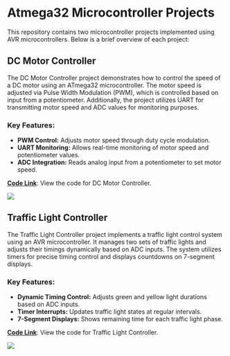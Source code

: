 # Atmega32 Microcontroller Projects 
This repository contains two microcontroller projects implemented using AVR microcontrollers. Below is a brief overview of each project:

## DC Motor Controller

The DC Motor Controller project demonstrates how to control the speed of a DC motor using an ATmega32 microcontroller. The motor speed is adjusted via Pulse Width Modulation (PWM), which is controlled based on input from a potentiometer. Additionally, the project utilizes UART for transmitting motor speed and ADC values for monitoring purposes.

### Key Features:
- **PWM Control:** Adjusts motor speed through duty cycle modulation.
- **UART Monitoring:** Allows real-time monitoring of motor speed and potentiometer values.
- **ADC Integration:** Reads analog input from a potentiometer to set motor speed.

  
[**Code Link**](https://github.com/SheidaAbedpour/Atmega32/blob/main/DC-Motor/DC-GccBoard/DC-GccBoard/src/main.c): View the code for DC Motor Controller.

![](https://github.com/SheidaAbedpour/Atmega32/blob/main/DC-Motor/Schematic.PNG)


## Traffic Light Controller

The Traffic Light Controller project implements a traffic light control system using an AVR microcontroller. It manages two sets of traffic lights and adjusts their timings dynamically based on ADC inputs. The system utilizes timers for precise timing control and displays countdowns on 7-segment displays.

### Key Features:
- **Dynamic Timing Control:** Adjusts green and yellow light durations based on ADC inputs.
- **Timer Interrupts:** Updates traffic light states at regular intervals.
- **7-Segment Displays:** Shows remaining time for each traffic light phase.



[**Code Link**](https://github.com/SheidaAbedpour/Atmega32/blob/main/Traffic-Light-Controller/trafficLightGccBoard/trafficLightGccBoard/src/main.c): View the code for Traffic Light Controller.

![](https://github.com/SheidaAbedpour/Atmega32/blob/main/Traffic-Light-Controller/proteus/schematic.PNG)
